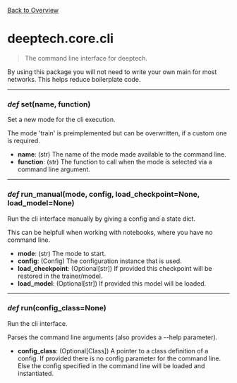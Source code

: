 [Back to Overview](../../README.md)



# deeptech.core.cli

> The command line interface for deeptech.

By using this package you will not need to write your own main for most networks. This helps reduce boilerplate code.


---
### *def* **set**(name, function)

Set a new mode for the cli execution.

The mode 'train' is preimplemented but can be overwritten, if a custom one is required.

* **name**: (str) The name of the mode made available to the command line.
* **function**: (str) The function to call when the mode is selected via a command line argument.


---
### *def* **run_manual**(mode, config, load_checkpoint=None, load_model=None)

Run the cli interface manually by giving a config and a state dict.

This can be helpfull when working with notebooks, where you have no command line.

* **mode**: (str) The mode to start.
* **config**: (Config) The configuration instance that is used.
* **load_checkpoint**: (Optional[str]) If provided this checkpoint will be restored in the trainer/model.
* **load_model**: (Optional[str]) If provided this model will be loaded.


---
### *def* **run**(config_class=None)

Run the cli interface.

Parses the command line arguments (also provides a --help parameter).

* **config_class**: (Optional[Class]) A pointer to a class definition of a config.
If provided there is no config parameter for the command line.
Else the config specified in the command line will be loaded and instantiated.


